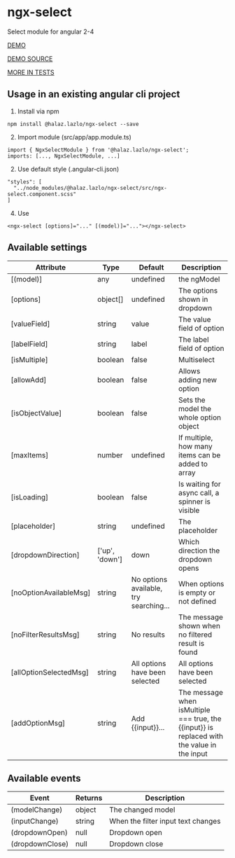 # ngx-select

Select module for angular 2-4

[DEMO](https://halaz-lazlo.github.io/ngx-select-demo/)

[DEMO SOURCE](https://github.com/halaz-lazlo/ngx-select-demo)

[MORE IN TESTS](https://github.com/halaz-lazlo/ngx-select/blob/master/src/ngx-select.component.spec.ts)

## Usage in an existing angular cli project
1. Install via npm
```
npm install @halaz.lazlo/ngx-select --save
```

2. Import module (src/app/app.module.ts)
```
import { NgxSelectModule } from '@halaz.lazlo/ngx-select';
imports: [..., NgxSelectModule, ...]
```

2. Use default style (.angular-cli.json)
```
"styles": [
  "../node_modules/@halaz.lazlo/ngx-select/src/ngx-select.component.scss"
]
```

4. Use
```
<ngx-select [options]="..." [(model)]="..."></ngx-select>
```

## Available settings
|Attribute|Type|Default|Description
|-|-|-|-|
[(model)]|any|undefined|the ngModel
[options]|object[]|undefined|The options shown in dropdown
[valueField]|string|value|The value field of option
[labelField]|string|label|The label field of option
[isMultiple]|boolean|false|Multiselect
[allowAdd]|boolean|false|Allows adding new option
[isObjectValue]|boolean|false|Sets the model the whole option object
[maxItems]|number|undefined|If multiple, how many items can be added to array
[isLoading]|boolean|false|Is waiting for async call, a spinner is visible
[placeholder]|string|undefined|The placeholder
[dropdownDirection]|['up', 'down']|down|Which direction the dropdown opens
[noOptionAvailableMsg]|string|No options available, try searching...|When options is empty or not defined
[noFilterResultsMsg]|string|No results|The message shown when no filtered result is found
[allOptionSelectedMsg]|string|All options have been selected|All options have been selected
[addOptionMsg]|string|Add {{input}}...|The message when isMultiple === true, the {{input}} is replaced with the value in the input

## Available events
|Event|Returns|Description
|-|-|-
(modelChange)|object|The changed model
(inputChange)|string|When the filter input text changes
(dropdownOpen)|null|Dropdown open
(dropdownClose)|null|Dropdown close
